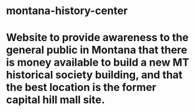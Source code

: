 # montana-history-center
Website to provide awareness to the general public in Montana that there is money available to build a new MT historical society building, and that the best location is the former capital hill mall site.
=======
